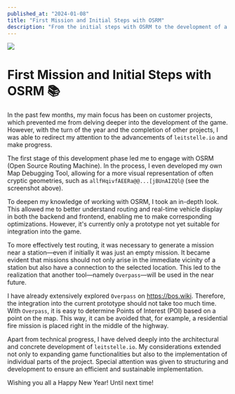 ```yaml
---
published_at: "2024-01-08"
title: "First Mission and Initial Steps with OSRM"
description: "From the initial steps with OSRM to the development of a custom Map Debugging Tool and a glimpse into the integration of Overpass."
---
```


![](/images/blog/10-first-steps-with-osrm.png)

# First Mission and Initial Steps with OSRM 📚

In the past few months, my main focus has been on customer projects, which prevented me from delving deeper into the development of the game. However, with the turn of the year and the completion of other projects, I was able to redirect my attention to the advancements of `leitstelle.io` and make progress.

The first stage of this development phase led me to engage with OSRM (Open Source Routing Machine). In the process, I even developed my own Map Debugging Tool, allowing for a more visual representation of often cryptic geometries, such as `allfHqivfAEERa@@...[jBUnAIZQl@` (see the screenshot above).

To deepen my knowledge of working with OSRM, I took an in-depth look. This allowed me to better understand routing and real-time vehicle display in both the backend and frontend, enabling me to make corresponding optimizations. However, it's currently only a prototype not yet suitable for integration into the game.

To more effectively test routing, it was necessary to generate a mission near a station—even if initially it was just an empty mission. It became evident that missions should not only arise in the immediate vicinity of a station but also have a connection to the selected location. This led to the realization that another tool—namely `Overpass`—will be used in the near future.

I have already extensively explored `Overpass` on https://bos.wiki. Therefore, the integration into the current prototype should not take too much time. With `Overpass`, it is easy to determine Points of Interest (POI) based on a point on the map. This way, it can be avoided that, for example, a residential fire mission is placed right in the middle of the highway.

Apart from technical progress, I have delved deeply into the architectural and concrete development of `leitstelle.io`. My considerations extended not only to expanding game functionalities but also to the implementation of individual parts of the project. Special attention was given to structuring and development to ensure an efficient and sustainable implementation.

Wishing you all a Happy New Year! Until next time!